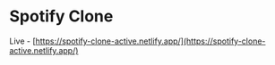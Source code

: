 # Spotify Clone

Live - [https://spotify-clone-active.netlify.app/](https://spotify-clone-active.netlify.app/)
